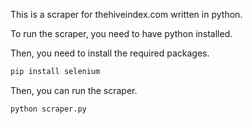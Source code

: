 This is a scraper for thehiveindex.com written in python.

To run the scraper, you need to have python installed.

Then, you need to install the required packages.

```bash
pip install selenium
```

Then, you can run the scraper.

```bash
python scraper.py
```
